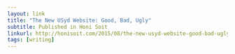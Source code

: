 ```yaml
---
layout: link
title: "The New USyd Website: Good, Bad, Ugly"
subtitle: Published in Honi Soit
linkurl: http://honisoit.com/2015/08/the-new-usyd-website-good-bad-ugly/
tags: [writing]
---
```

